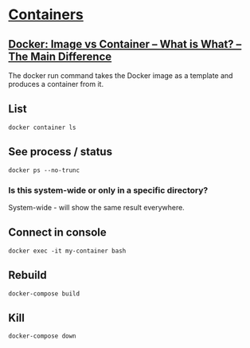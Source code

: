 # [Containers](https://docs.docker.com/get-started/#test-docker-installation)

## [Docker: Image vs Container – What is What? – The Main Difference](https://www.shellhacks.com/docker-image-vs-container/)

The docker run command takes the Docker image as a template and produces a container from it.

## List

```shell
docker container ls
```

## See process / status

```shell
docker ps --no-trunc
```

### Is this system-wide or only in a specific directory?

System-wide - will show the same result everywhere.


## Connect in console

```shell
docker exec -it my-container bash
```

## Rebuild

```shell
docker-compose build
```

## Kill

```shell
docker-compose down
```